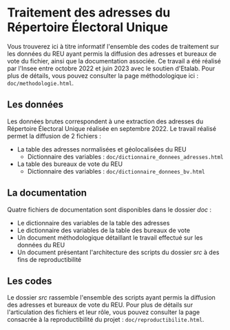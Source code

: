# Traitement des adresses du Répertoire Électoral Unique

Vous trouverez ici à titre informatif l'ensemble des codes de traitement sur les données du REU ayant permis la diffusion des adresses et bureaux de vote du fichier, ainsi que la documentation associée. Ce travail a été réalisé par l'Insee entre octobre 2022 et juin 2023 avec le soutien d'Etalab. Pour plus de détails, vous pouvez consulter la page méthodologique ici : ```doc/methodologie.html```.

## Les données

Les données brutes correspondent à une extraction des adresses du Répertoire Électoral Unique réalisée en septembre 2022. Le travail réalisé permet la diffusion de 2 fichiers :

- La table des adresses normalisées et géolocalisées du REU
    + Dictionnaire des variables : ```doc/dictionnaire_donnees_adresses.html```
- La table des bureaux de vote du REU
    + Dictionnaire des variables : ```doc/dictionnaire_donnees_bv.html```

## La documentation

Quatre fichiers de documentation sont disponibles dans le dossier _doc_ :
- Le dictionnaire des variables de la table des adresses
- Le dictionnaire des variables de la table des bureaux de vote
- Un document méthodologique détaillant le travail effectué sur les données du REU
- Un document présentant l'architecture des scripts du dossier _src_ à des fins de reproductibilité

## Les codes

Le dossier _src_ rassemble l'ensemble des scripts ayant permis la diffusion des adresses et bureaux de vote du REU.
Pour plus de détails sur l'articulation des fichiers et leur rôle, vous pouvez consulter la page consacrée à la reproductibilité du projet : ```doc/reproductibilite.html```.
